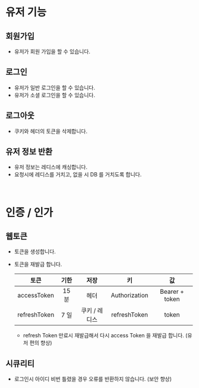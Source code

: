 # 유저 기능
## 회원가입
- 유저가 회원 가입을 할 수 있습니다.

## 로그인
- 유저가 일반 로그인을 할 수 있습니다.
- 유저가 소셜 로그인을 할 수 있습니다.

## 로그아웃
- 쿠키와 헤더의 토큰을 삭제합니다.

## 유저 정보 반환
- 유저 정보는 레디스에 캐싱합니다.
- 요청시에 레디스를 거치고, 없을 시 DB 를 거치도록 합니다.

<br>

# 인증 / 인가
## 웹토큰
- 토큰을 생성합니다.
- 토큰을 재발급 합니다.

  |토큰|기한|저장|키|값|
  |:---:|:---:|:---:|:---:|:---:|
  |accessToken|15 분|헤더|Authorization|Bearer + token|
  |refreshToken|7 일|쿠키 / 레디스|refreshToken|token|
    - refresh Token 만료시 재발급해서 다시 access Token 을 재발급 합니다. (유저 편의 향상)


## 시큐리티
- 로그인시 아이디 비번 틀렸을 경우 오류를 반환하지 않습니다. (보안 향상)
